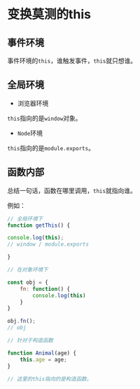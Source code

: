 # 变换莫测的this

## 事件环境

事件环境的`this`，谁触发事件，`this`就只想谁。

## 全局环境

- 浏览器环境

`this`指向的是`window`对象。

- `Node`环境

`this`指向的是`module.exports`。

## 函数内部

总结一句话，函数在哪里调用，`this`就指向谁。

例如：

```js
// 全局环境下
function getThis() {

console.log(this);
// window / module.exports

}

// 在对象环境下

const obj = {
    fn: function() {
        console.log(this)
    }
}

obj.fn();
// obj

// 针对于构造函数

function Animal(age) { 
    this.age = age;
}

// 这里的this指向的是构造函数。









```